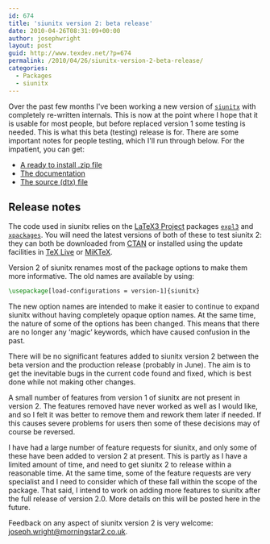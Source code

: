 ```yaml
---
id: 674
title: 'siunitx version 2: beta release'
date: 2010-04-26T08:31:09+00:00
author: josephwright
layout: post
guid: http://www.texdev.net/?p=674
permalink: /2010/04/26/siunitx-version-2-beta-release/
categories:
  - Packages
  - siunitx
---
```

Over the past few months I've been working a new version of [`siunitx`](https://ctan.org/pkg/siunitx) with completely re-written internals. This is now at the point where I hope that it is usable for most people, but before replaced version 1 some testing is needed. This is what this beta (testing) release is for. There are some important notes for people testing, which I'll run through below. For the impatient, you can get:

- [A ready to install .zip file](http://www.texdev.net/wp-content/uploads/2010/04/siunitx.tds.zip)
- [The documentation](http://www.texdev.net/wp-content/uploads/2010/04/siunitx.pdf)
- [The source (dtx) file](http://www.texdev.net/wp-content/uploads/2010/04/siunitx.dtx)

## Release notes

The code used in siunitx relies on the [LaTeX3 Project](http://www.latex-project.org/) packages [`expl3`](https://ctan.org/pkg/expl3) and [`xpackages`](https://ctan.org/pkg/xpackages). You will need the latest versions of both of these to test siunitx 2: they can both be downloaded from [CTAN](https://www.ctan.org) or installed using the update facilities in [TeX Live](http://www.tug.org/texlive/) or [MiKTeX](http://www.miktex.org/).

Version 2 of siunitx renames most of the package options to make them more informative. The old names are available by using:

```latex
\usepackage[load-configurations = version-1]{siunitx}
```

The new option names are intended to make it easier to continue to expand siunitx without having completely opaque option names. At the same time, the nature of some of the options has been changed. This means that there are no longer any ‘magic’ keywords, which have caused confusion in the past.

There will be no significant features added to siunitx version 2 between the beta version and the production release (probably in June). The aim is to get the inevitable bugs in the current code found and fixed, which is best done while not making other changes.

A small number of features from version 1 of siunitx are not present in version 2. The features removed have never worked as well as I would like, and so I felt it was better to remove them and rework them later if needed. If this causes severe problems for users then some of these decisions may of course be reversed.

I have had a large number of feature requests for siunitx, and only some of these have been added to version 2 at present. This is partly as I have a limited amount of time, and need to get siunitx 2 to release within a reasonable time. At the same time, some of the feature requests are very specialist and I need to consider which of these fall within the scope of the package. That said, I intend to work on adding more features to siunitx after the full release of version 2.0. More details on this will be posted here in the future.

Feedback on any aspect of siunitx version 2 is very welcome: [joseph.wright@morningstar2.co.uk](mailto:joseph.wright@morningstar2.co.uk).
